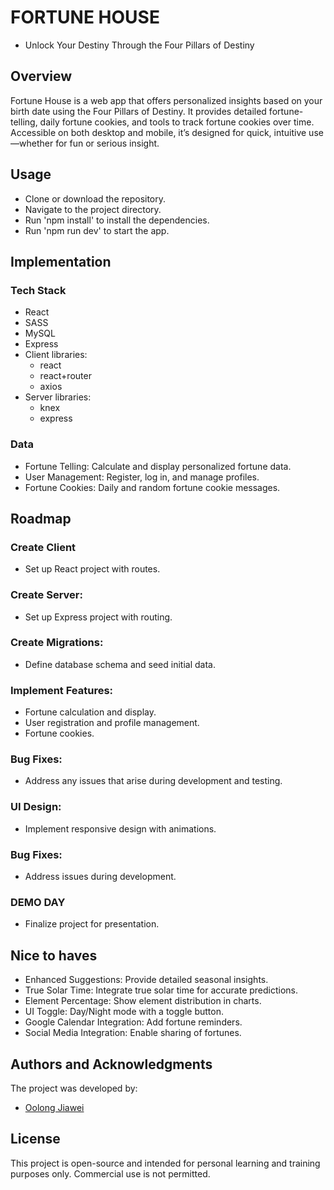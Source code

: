 # FORTUNE HOUSE
* Unlock Your Destiny Through the Four Pillars of Destiny


## Overview
Fortune House is a web app that offers personalized insights based on your birth date using the Four Pillars of Destiny. It provides detailed fortune-telling, daily fortune cookies, and tools to track fortune cookies over time. Accessible on both desktop and mobile, it’s designed for quick, intuitive use—whether for fun or serious insight.

## Usage
+ Clone or download the repository.
+ Navigate to the project directory.
+ Run 'npm install' to install the dependencies.
+ Run 'npm run dev' to start the app.

## Implementation

### Tech Stack
+ React
+ SASS
+ MySQL 
+ Express
+ Client libraries: 
    + react
    + react+router
    + axios
+ Server libraries:
    + knex 
    + express
      
### Data
+ Fortune Telling: Calculate and display personalized fortune data.
+ User Management: Register, log in, and manage profiles.
+ Fortune Cookies: Daily and random fortune cookie messages.


## Roadmap

### Create Client
+ Set up React project with routes.

### Create Server: 
+ Set up Express project with routing.

### Create Migrations: 
+ Define database schema and seed initial data.

### Implement Features: 
+ Fortune calculation and display.
+ User registration and profile management.
+ Fortune cookies.

### Bug Fixes: 
+ Address any issues that arise during development and testing.

### UI Design: 
+ Implement responsive design with animations.

### Bug Fixes: 
+ Address issues during development.

### DEMO DAY
+ Finalize project for presentation.


## Nice to haves

+ Enhanced Suggestions: Provide detailed seasonal insights.
+ True Solar Time: Integrate true solar time for accurate predictions.
+ Element Percentage: Show element distribution in charts.
+ UI Toggle: Day/Night mode with a toggle button.
+ Google Calendar Integration: Add fortune reminders.
+ Social Media Integration: Enable sharing of fortunes.


## Authors and Acknowledgments

The project was developed by:

- [Oolong Jiawei](https://github.com/oolongjiawei)

## License

This project is open-source and intended for personal learning and training purposes only. Commercial use is not permitted.
